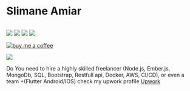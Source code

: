 # Slimane Amiar

<img src="https://github-readme-stats.vercel.app/api?username=amiarSlimane&&show_icons=true&count_private=true" alt="" role="presentation" />

 

<div align="left">
	
[<img src="https://img.shields.io/badge/linkedin-%230077B5.svg?&style=for-the-badge&logo=linkedin&logoColor=white" />](https://www.linkedin.com/in/slimane-amiar/) [<img src = "https://img.shields.io/badge/twitter-%2320A1F1.svg?&style=for-the-badge&logo=twitter&logoColor=white">](https://twitter.com/SlimaneAmiar/) [<img src = "https://img.shields.io/badge/Portfolio--blue?style=for-the-badge&logo=github">](https://amiarslimane.github.io/amiarSlimane) [<img src = "https://img.shields.io/badge/Blog--blue?style=for-the-badge&logo=ghost">](https://talamit.com)
	
</div>


[![buy me a coffee](https://img.buymeacoffee.com/button-api/?text=Buy%20me%20a%20coffee&emoji=&slug=slimaneamiar&button_colour=FFDD00&font_colour=000000&font_family=Inter&outline_colour=000000&coffee_colour=ffffff)](https://www.buymeacoffee.com/slimaneamiar)

![](https://komarev.com/ghpvc/?username=amiarslimane&style=flat-square)

Do You need to hire a highly skilled freelancer (Node.js, Ember.js, MongoDb, SQL, Bootstrap, Restfull api, Docker, AWS, CI/CD), or even a team +(Flutter Android/IOS)  check my upwork profile [Upwork](https://www.upwork.com/freelancers/~01d0ca037936f2bcc9) 
